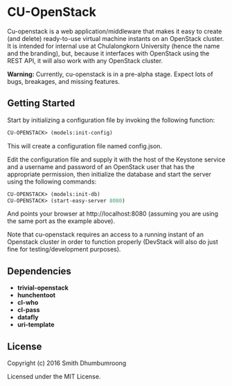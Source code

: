 # CU-OpenStack

Cu-openstack is a web application/middleware that makes it easy to
create (and delete) ready-to-use virtual machine instants on an
OpenStack cluster. It is intended for internal use at Chulalongkorn
University (hence the name and the branding), but, because it
interfaces with OpenStack using the REST API, it will also work with
any OpenStack cluster.

**Warning:** Currently, cu-openstack is in a pre-alpha stage. Expect lots
of bugs, breakages, and missing features.

## Getting Started

Start by initializing a configuration file by invoking the following function:

````lisp
CU-OPENSTACK> (models:init-config)
````

This will create a configuration file named config.json.

Edit the configuration file and supply it with the host of the
Keystone service and a username and password of an OpenStack user that
has the appropriate permission, then initialize the database and start
the server using the following commands:

````lisp
CU-OPENSTACK> (models:init-db)
CU-OPENSTACK> (start-easy-server 8080)
````

And points your browser at http://localhost:8080 (assuming you are
using the same port as the example above).

Note that cu-openstack requires an access to a running instant of an
Openstack cluster in order to function properly (DevStack will also do
just fine for testing/development purposes).

## Dependencies

* **trivial-openstack**
* **hunchentoot**
* **cl-who**
* **cl-pass**
* **datafly**
* **uri-template**

## License

Copyright (c) 2016 Smith Dhumbumroong

Licensed under the MIT License.
